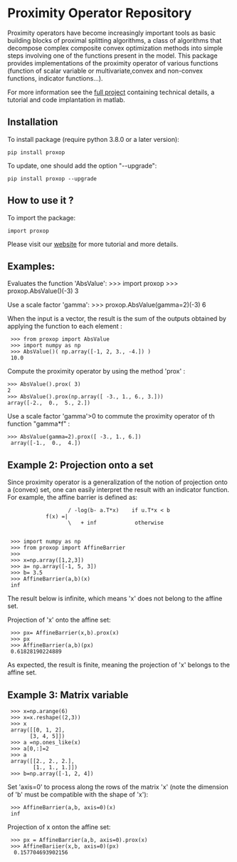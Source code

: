 
# Proximity Operator Repository 

Proximity operators have become increasingly important tools as basic 
building blocks of proximal splitting algorithms, a class of algorithms 
that decompose complex composite convex optimization methods into simple 
steps involving one of the functions present in the model. This package provides
implementations of the proximity operator of various
functions (function of scalar variable or multivariate,convex and non-convex functions, 
indicator functions...). 

For more information see the [full project](http://proximity-operator.net/) containing technical details, a tutorial and code implantation in matlab.

## Installation

To install package (require python 3.8.0 or a later version):

    pip install proxop

To update, one should add the option "--upgrade":

    pip install proxop --upgrade

## How to use it ?

To import the package:

    import proxop

Please visit our [website](http://proximity-operator.net/)  for more tutorial and more details.

## Examples:

Evaluates the function 'AbsValue':
    >>> import proxop
    >>> proxop.AbsValue()(-3)
    3

Use a scale factor 'gamma':
    >>> proxop.AbsValue(gamma=2)(-3)
    6

When the input is a vector, the result is the sum of the outputs obtained by applying the function to each element :

     >>> from proxop import AbsValue
     >>> import numpy as np
     >>> AbsValue()( np.array([-1, 2, 3., -4.]) )
     10.0
  
Compute the proximity operator by using the method 'prox' :

    >>> AbsValue().prox( 3)
    2
    >>> AbsValue().prox(np.array([ -3., 1., 6., 3.]))
    array([-2.,  0.,  5., 2.])


Use a scale factor 'gamma'>0 to commute the proximity operator of  th function "gamma*f" :

    >>> AbsValue(gamma=2).prox([ -3., 1., 6.])
     array([-1.,  0.,  4.])

## Example 2: Projection onto a set
Since proximity operator is a generalization of the notion of projection onto a (convex) set,
one can easily interpret the result with an indicator function. For example, the affine barrier is defined as:

                       / -log(b- a.T*x)    if u.T*x < b
                f(x) =|
                       \   + inf            otherwise


     >>> import numpy as np
     >>> from proxop import AffineBarrier
     >>>
     >>> x=np.array([1,2,3])
     >>> a= np.array([-1, 5, 3])
     >>> b= 3.5
     >>> AffineBarrier(a,b)(x)
     inf  

The result below is infinite, which means 'x' does not belong to the affine set.

Projection of 'x' onto the affine set:

     >>> px= AffineBarrier(x,b).prox(x) 
     >>> px
     >>> AffineBarrier(a,b)(px)
     0.61828190224889

As expected, the result is finite, meaning the projection of 'x' belongs to the affine set.

## Example 3: Matrix variable

     >>> x=np.arange(6)
     >>> x=x.reshape((2,3))
     >>> x
     array([[0, 1, 2],
           [3, 4, 5]])
     >>> a =np.ones_like(x)
     >>> a[0,:]=2
     >>> a
     array([[2., 2., 2.],
            [1., 1., 1.]])
     >>> b=np.array([-1, 2, 4])

Set 'axis=0' to process along the rows of the matrix 'x' (note the dimension of 'b'
must be compatible with the shape of 'x'):

     >>> AffineBarrier(a,b, axis=0)(x)
     inf

 Projection of x onton the affine set:

     >>> px = AffineBarrier(a,b, axis=0).prox(x)  
     >>> AffineBariier(x,b, axis=0)(px)
      0.157704693902156
